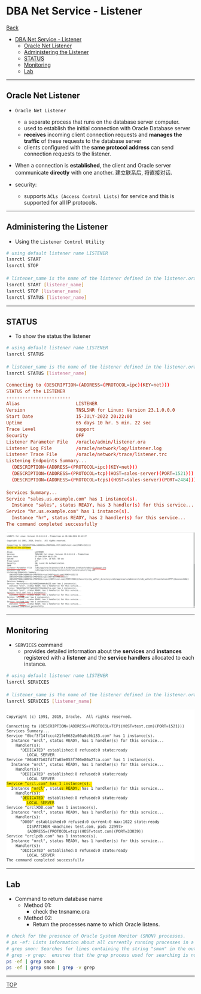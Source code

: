 # DBA Net Service - Listener

[Back](../../index.md)

- [DBA Net Service - Listener](#dba-net-service---listener)
  - [Oracle Net Listener](#oracle-net-listener)
  - [Administering the Listener](#administering-the-listener)
  - [STATUS](#status)
  - [Monitoring](#monitoring)
  - [Lab](#lab)

---

## Oracle Net Listener

- `Oracle Net Listener`

  - a separate process that runs on the database server computer.
  - used to establish the initial connection with Oracle Database server
  - **receives** incoming client connection requests and **manages the traffic** of these requests to the database server
  - clients configured with the **same protocol address** can send connection requests to the listener.

- When a connection is **established**, the client and Oracle server communicate **directly** with one another. 建立联系后, 将直接对话.

- security:
  - supports `ACLs (Access Control Lists)` for service and this is supported for all IP protocols.

---

## Administering the Listener

- Using the `Listener Control Utility`

```sh
# using default listener name LISTENER
lsnrctl START
lsnrctl STOP

# listener_name is the name of the listener defined in the listener.ora file.
lsnrctl START [listener_name]
lsnrctl STOP [listener_name]
lsnrctl STATUS [listener_name]
```

---

## STATUS

- To show the status the listener

```sh
# using default listener name LISTENER
lsnrctl STATUS

# listener_name is the name of the listener defined in the listener.ora file.
lsnrctl STATUS [listener_name]
```

```conf
Connecting to (DESCRIPTION=(ADDRESS=(PROTOCOL=ipc)(KEY=net)))
STATUS of the LISTENER
------------------------
Alias                     LISTENER
Version                   TNSLSNR for Linux: Version 23.1.0.0.0
Start Date                15-JULY-2022 20:22:00
Uptime                    65 days 10 hr. 5 min. 22 sec
Trace Level               support
Security                  OFF
Listener Parameter File   /oracle/admin/listener.ora
Listener Log File         /oracle/network/log/listener.log
Listener Trace File       /oracle/network/trace/listener.trc
Listening Endpoints Summary...
  (DESCRIPTION=(ADDRESS=(PROTOCOL=ipc)(KEY=net)))
  (DESCRIPTION=(ADDRESS=(PROTOCOL=tcp)(HOST=sales-server)(PORT=1521)))
  (DESCRIPTION=(ADDRESS=(PROTOCOL=tcps)(HOST=sales-server)(PORT=2484)))

Services Summary...
Service "sales.us.example.com" has 1 instance(s).
  Instance "sales", status READY, has 3 handler(s) for this service...
Service "hr.us.example.com" has 1 instance(s).
  Instance "hr", status READY, has 2 handler(s) for this service...
The command completed successfully

```

![listener01](./pic/listener01.png)

---

## Monitoring

- `SERVICES` command
  - provides detailed information about the **services** and **instances** registered with a **listener** and the **service handlers** allocated to each instance.

```sh
# using default listener name LISTENER
lsnrctl SERVICES

# listener_name is the name of the listener defined in the listener.ora file.
lsnrctl SERVICES [listener_name]
```

![listener01](./pic/listener02.png)

---

## Lab

- Command to return database name
  - Method 01:
    - check the tnsname.ora
  - Method 02:
    - Return the processes name to which Oracle listens.

```sh
# check for the presence of Oracle System Monitor (SMON) processes.
# ps -ef: Lists information about all currently running processes in a detailed format.
# grep smon: Searches for lines containing the string "smon" in the output
# grep -v grep:  ensures that the grep process used for searching is not included in the results.
ps -ef | grep smon
ps -ef | grep smon | grep -v grep
```

---

[TOP](#dba-net-service---listener)

